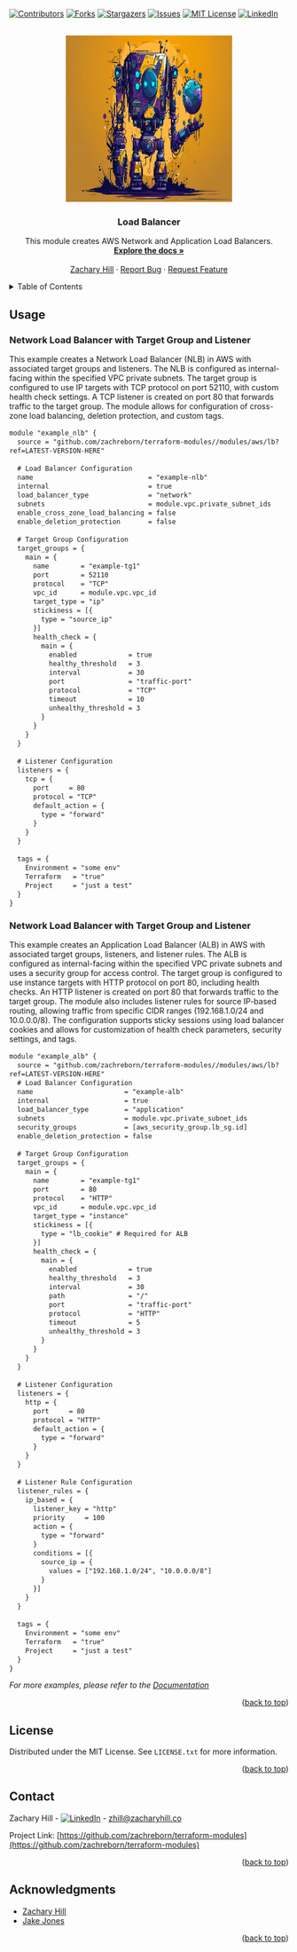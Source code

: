 <!-- Blank module readme template: Do a search and replace with your text editor for the following: `module_name`, `module_description` -->
<!-- Improved compatibility of back to top link: See: https://github.com/othneildrew/Best-README-Template/pull/73 -->
<a name="readme-top"></a>


<!-- PROJECT SHIELDS -->
<!--
*** I'm using markdown "reference style" links for readability.
*** Reference links are enclosed in brackets [ ] instead of parentheses ( ).
*** See the bottom of this document for the declaration of the reference variables
*** for contributors-url, forks-url, etc. This is an optional, concise syntax you may use.
*** https://www.markdownguide.org/basic-syntax/#reference-style-links
-->
[![Contributors][contributors-shield]][contributors-url]
[![Forks][forks-shield]][forks-url]
[![Stargazers][stars-shield]][stars-url]
[![Issues][issues-shield]][issues-url]
[![MIT License][license-shield]][license-url]
[![LinkedIn][linkedin-shield]][linkedin-url]


<!-- PROJECT LOGO -->
<br />
<div align="center">
  <a href="https://github.com/zachreborn/terraform-modules">
    <img src="/images/terraform_modules_logo.webp" alt="Logo" width="300" height="300">
  </a>

<h3 align="center">Load Balancer</h3>
  <p align="center">
    This module creates AWS Network and Application Load Balancers.
    <br />
    <a href="https://github.com/zachreborn/terraform-modules"><strong>Explore the docs »</strong></a>
    <br />
    <br />
    <a href="https://zacharyhill.co">Zachary Hill</a>
    ·
    <a href="https://github.com/zachreborn/terraform-modules/issues">Report Bug</a>
    ·
    <a href="https://github.com/zachreborn/terraform-modules/issues">Request Feature</a>
  </p>
</div>


<!-- TABLE OF CONTENTS -->
<details>
  <summary>Table of Contents</summary>
  <ol>
    <li><a href="#usage">Usage</a></li>
    <li><a href="#requirements">Requirements</a></li>
    <li><a href="#providers">Providers</a></li>
    <li><a href="#modules">Modules</a></li>
    <li><a href="#Resources">Resources</a></li>
    <li><a href="#inputs">Inputs</a></li>
    <li><a href="#outputs">Outputs</a></li>
    <li><a href="#license">License</a></li>
    <li><a href="#contact">Contact</a></li>
    <li><a href="#acknowledgments">Acknowledgments</a></li>
  </ol>
</details>


<!-- USAGE EXAMPLES -->
## Usage
### Network Load Balancer with Target Group and Listener
This example creates a Network Load Balancer (NLB) in AWS with associated target groups and listeners. The NLB is configured as internal-facing within the specified VPC private subnets. The target group is configured to use IP targets with TCP protocol on port 52110, with custom health check settings. A TCP listener is created on port 80 that forwards traffic to the target group. The module allows for configuration of cross-zone load balancing, deletion protection, and custom tags.
```
module "example_nlb" {
  source = "github.com/zachreborn/terraform-modules//modules/aws/lb?ref=LATEST-VERSION-HERE"

  # Load Balancer Configuration
  name                             = "example-nlb"
  internal                         = true
  load_balancer_type               = "network"
  subnets                          = module.vpc.private_subnet_ids
  enable_cross_zone_load_balancing = false
  enable_deletion_protection       = false

  # Target Group Configuration
  target_groups = {
    main = {
      name        = "example-tg1"
      port        = 52110
      protocol    = "TCP"
      vpc_id      = module.vpc.vpc_id
      target_type = "ip"
      stickiness = [{
        type = "source_ip"
      }]
      health_check = {
        main = {
          enabled             = true
          healthy_threshold   = 3
          interval            = 30
          port                = "traffic-port"
          protocol            = "TCP"
          timeout             = 10
          unhealthy_threshold = 3
        }
      }
    }
  }

  # Listener Configuration
  listeners = {
    tcp = {
      port     = 80
      protocol = "TCP"
      default_action = {
        type = "forward"
      }
    }
  }

  tags = {
    Environment = "some env"
    Terraform   = "true"
    Project     = "just a test"
  }
}
```

### Network Load Balancer with Target Group and Listener
This example creates an Application Load Balancer (ALB) in AWS with associated target groups, listeners, and listener rules. The ALB is configured as internal-facing within the specified VPC private subnets and uses a security group for access control. The target group is configured to use instance targets with HTTP protocol on port 80, including health checks. An HTTP listener is created on port 80 that forwards traffic to the target group. The module also includes listener rules for source IP-based routing, allowing traffic from specific CIDR ranges (192.168.1.0/24 and 10.0.0.0/8). The configuration supports sticky sessions using load balancer cookies and allows for customization of health check parameters, security settings, and tags.
```
module "example_alb" {
  source = "github.com/zachreborn/terraform-modules//modules/aws/lb?ref=LATEST-VERSION-HERE"
  # Load Balancer Configuration
  name                       = "example-alb"
  internal                   = true
  load_balancer_type         = "application"
  subnets                    = module.vpc.private_subnet_ids
  security_groups            = [aws_security_group.lb_sg.id]
  enable_deletion_protection = false

  # Target Group Configuration
  target_groups = {
    main = {
      name        = "example-tg1"
      port        = 80
      protocol    = "HTTP"
      vpc_id      = module.vpc.vpc_id
      target_type = "instance"
      stickiness = [{
        type = "lb_cookie" # Required for ALB
      }]
      health_check = {
        main = {
          enabled             = true
          healthy_threshold   = 3
          interval            = 30
          path                = "/"
          port                = "traffic-port"
          protocol            = "HTTP"
          timeout             = 5
          unhealthy_threshold = 3
        }
      }
    }
  }

  # Listener Configuration
  listeners = {
    http = {
      port     = 80
      protocol = "HTTP"
      default_action = {
        type = "forward"
      }
    }
  }

  # Listener Rule Configuration
  listener_rules = {
    ip_based = {
      listener_key = "http"
      priority     = 100
      action = {
        type = "forward"
      }
      conditions = [{
        source_ip = {
          values = ["192.168.1.0/24", "10.0.0.0/8"]
        }
      }]
    }
  }

  tags = {
    Environment = "some env"
    Terraform   = "true"
    Project     = "just a test"
  }
}
```

_For more examples, please refer to the [Documentation](https://github.com/zachreborn/terraform-modules)_

<p align="right">(<a href="#readme-top">back to top</a>)</p>

<!-- terraform-docs output will be input automatically below-->
<!-- terraform-docs markdown table --output-file README.md --output-mode inject .-->
<!-- BEGIN_TF_DOCS -->
<!-- END_TF_DOCS -->

<!-- LICENSE -->
## License

Distributed under the MIT License. See `LICENSE.txt` for more information.

<p align="right">(<a href="#readme-top">back to top</a>)</p>



<!-- CONTACT -->
## Contact

Zachary Hill - [![LinkedIn][linkedin-shield]][linkedin-url] - zhill@zacharyhill.co

Project Link: [https://github.com/zachreborn/terraform-modules](https://github.com/zachreborn/terraform-modules)

<p align="right">(<a href="#readme-top">back to top</a>)</p>



<!-- ACKNOWLEDGMENTS -->
## Acknowledgments

* [Zachary Hill](https://zacharyhill.co)
* [Jake Jones](https://github.com/jakeasarus)

<p align="right">(<a href="#readme-top">back to top</a>)</p>


<!-- MARKDOWN LINKS & IMAGES -->
<!-- https://www.markdownguide.org/basic-syntax/#reference-style-links -->
[contributors-shield]: https://img.shields.io/github/contributors/zachreborn/terraform-modules.svg?style=for-the-badge
[contributors-url]: https://github.com/zachreborn/terraform-modules/graphs/contributors
[forks-shield]: https://img.shields.io/github/forks/zachreborn/terraform-modules.svg?style=for-the-badge
[forks-url]: https://github.com/zachreborn/terraform-modules/network/members
[stars-shield]: https://img.shields.io/github/stars/zachreborn/terraform-modules.svg?style=for-the-badge
[stars-url]: https://github.com/zachreborn/terraform-modules/stargazers
[issues-shield]: https://img.shields.io/github/issues/zachreborn/terraform-modules.svg?style=for-the-badge
[issues-url]: https://github.com/zachreborn/terraform-modules/issues
[license-shield]: https://img.shields.io/github/license/zachreborn/terraform-modules.svg?style=for-the-badge
[license-url]: https://github.com/zachreborn/terraform-modules/blob/master/LICENSE.txt
[linkedin-shield]: https://img.shields.io/badge/-LinkedIn-black.svg?style=for-the-badge&logo=linkedin&colorB=555
[linkedin-url]: https://www.linkedin.com/in/zachary-hill-5524257a/
[product-screenshot]: /images/screenshot.webp
[Terraform.io]: https://img.shields.io/badge/Terraform-7B42BC?style=for-the-badge&logo=terraform
[Terraform-url]: https://terraform.io
